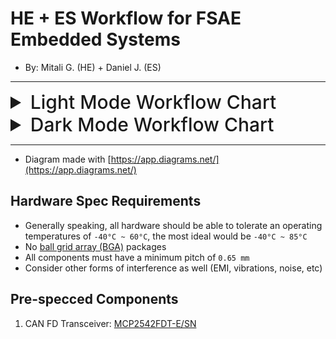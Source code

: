 # HE + ES Workflow for FSAE Embedded Systems

- By: Mitali G. (HE) + Daniel J. (ES)

---

<details>
  <summary style="font-size: 30px; font-weight: 500; cursor: pointer;">Light Mode Workflow Chart</summary>

![OTR HE and ES Workflow.drawio-Light.png](pictures/OTR%20HE%20and%20ES%20Workflow.drawio-Light.png?raw=true "OTR HE and ES Workflow.drawio-Light.png")

</details>


<details>
  <summary style="font-size: 30px; font-weight: 500; cursor: pointer;">Dark Mode Workflow Chart</summary>

![OTR HE and ES Workflow.drawio-Dark.png](pictures/OTR%20HE%20and%20ES%20Workflow.drawio-Dark.png?raw=true "OTR HE and ES Workflow.drawio-Dark.png")

</details>

---

- Diagram made with [https://app.diagrams.net/](https://app.diagrams.net/)

## Hardware Spec Requirements

- Generally speaking, all hardware should be able to tolerate an operating temperatures of `-40°C ~
  60°C`, the most ideal would be `-40°C ~ 85°C`
- No [ball grid array (BGA)](https://en.wikipedia.org/wiki/Ball_grid_array) packages
- All components must have a minimum pitch of `0.65 mm`
- Consider other forms of interference as well (EMI, vibrations, noise, etc)

## Pre-specced Components

1. CAN FD
   Transceiver: [MCP2542FDT-E/SN](https://www.digikey.ca/en/products/detail/microchip-technology/MCP2542FDT-E-SN/5975416)
